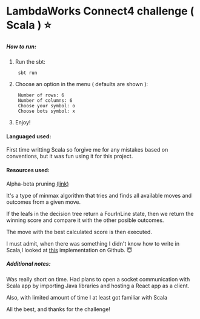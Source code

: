 # LambdaWorks Connect4 challenge ( Scala ) :star:


##### How to run: 
1.  Run the sbt:

         sbt run
         
2. Choose an option in the menu ( defaults are shown ):

        Number of rows: 6
        Number of columns: 6
        Choose your symbol: o
        Choose bots symbol: x
        
3. Enjoy!


#### Languaged used:
First time writting Scala so forgive me for any mistakes based on conventions, but it was fun using it for this project.
    
#### Resources used:
   Alpha-beta pruning [(link)](https://www.geeksforgeeks.org/minimax-algorithm-in-game-theory-set-4-alpha-beta-pruning/)

   It's a type of minmax algorithm that tries and finds all available moves and outcomes from a given move. 

   If the leafs in the decision tree return a FourInLine state, then we return the winning score and compare it with the other posible outcomes.

   The move with the best calculated score is then executed.

   
   I must admit, when there was something I didn't know how to write in Scala,I looked at [this](https://github.com/kristofa/connect4) implementation on Github. :innocent:
   
##### Additional notes:
Was really short on time. Had plans to open a socket communication with Scala app by importing Java libraries and hosting a React app as a client.

Also, with limited amount of time I at least got familiar with Scala

All the best, and thanks for the challenge!

    
   
